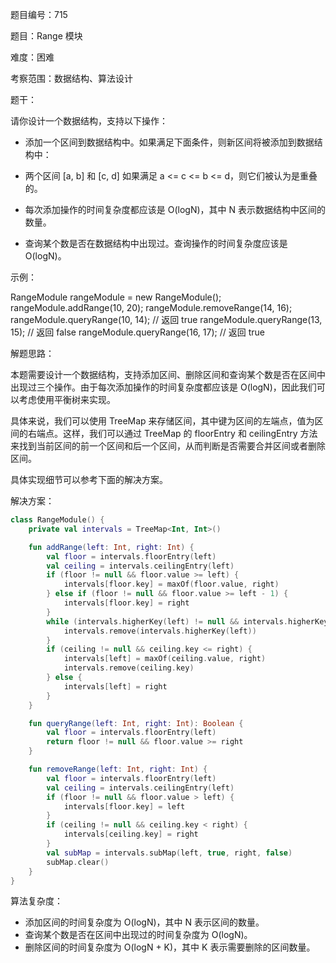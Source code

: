 题目编号：715

题目：Range 模块

难度：困难

考察范围：数据结构、算法设计

题干：

请你设计一个数据结构，支持以下操作：

- 添加一个区间到数据结构中。如果满足下面条件，则新区间将被添加到数据结构中：

- 两个区间 [a, b] 和 [c, d] 如果满足 a <= c <= b <= d，则它们被认为是重叠的。
- 每次添加操作的时间复杂度都应该是 O(logN)，其中 N 表示数据结构中区间的数量。

- 查询某个数是否在数据结构中出现过。查询操作的时间复杂度应该是 O(logN)。

示例：

RangeModule rangeModule = new RangeModule();
rangeModule.addRange(10, 20);
rangeModule.removeRange(14, 16);
rangeModule.queryRange(10, 14); // 返回 true
rangeModule.queryRange(13, 15); // 返回 false
rangeModule.queryRange(16, 17); // 返回 true

解题思路：

本题需要设计一个数据结构，支持添加区间、删除区间和查询某个数是否在区间中出现过三个操作。由于每次添加操作的时间复杂度都应该是 O(logN)，因此我们可以考虑使用平衡树来实现。

具体来说，我们可以使用 TreeMap 来存储区间，其中键为区间的左端点，值为区间的右端点。这样，我们可以通过 TreeMap 的 floorEntry 和 ceilingEntry 方法来找到当前区间的前一个区间和后一个区间，从而判断是否需要合并区间或者删除区间。

具体实现细节可以参考下面的解决方案。

解决方案：

```kotlin
class RangeModule() {
    private val intervals = TreeMap<Int, Int>()

    fun addRange(left: Int, right: Int) {
        val floor = intervals.floorEntry(left)
        val ceiling = intervals.ceilingEntry(left)
        if (floor != null && floor.value >= left) {
            intervals[floor.key] = maxOf(floor.value, right)
        } else if (floor != null && floor.value >= left - 1) {
            intervals[floor.key] = right
        }
        while (intervals.higherKey(left) != null && intervals.higherKey(left)!! <= right) {
            intervals.remove(intervals.higherKey(left))
        }
        if (ceiling != null && ceiling.key <= right) {
            intervals[left] = maxOf(ceiling.value, right)
            intervals.remove(ceiling.key)
        } else {
            intervals[left] = right
        }
    }

    fun queryRange(left: Int, right: Int): Boolean {
        val floor = intervals.floorEntry(left)
        return floor != null && floor.value >= right
    }

    fun removeRange(left: Int, right: Int) {
        val floor = intervals.floorEntry(left)
        val ceiling = intervals.ceilingEntry(left)
        if (floor != null && floor.value > left) {
            intervals[floor.key] = left
        }
        if (ceiling != null && ceiling.key < right) {
            intervals[ceiling.key] = right
        }
        val subMap = intervals.subMap(left, true, right, false)
        subMap.clear()
    }
}
```

算法复杂度：

- 添加区间的时间复杂度为 O(logN)，其中 N 表示区间的数量。
- 查询某个数是否在区间中出现过的时间复杂度为 O(logN)。
- 删除区间的时间复杂度为 O(logN + K)，其中 K 表示需要删除的区间数量。